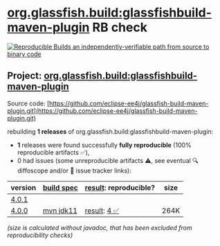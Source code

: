 [org.glassfish.build:glassfishbuild-maven-plugin](https://central.sonatype.com/artifact/org.glassfish.build/glassfishbuild-maven-plugin/versions) RB check
=======

[![Reproducible Builds](https://reproducible-builds.org/images/logos/rb.svg) an independently-verifiable path from source to binary code](https://reproducible-builds.org/)

## Project: [org.glassfish.build:glassfishbuild-maven-plugin](https://central.sonatype.com/artifact/org.glassfish.build/glassfishbuild-maven-plugin/versions)

Source code: [https://github.com/eclipse-ee4j/glassfish-build-maven-plugin.git](https://github.com/eclipse-ee4j/glassfish-build-maven-plugin.git)

rebuilding **1 releases** of org.glassfish.build:glassfishbuild-maven-plugin:
- **1** releases were found successfully **fully reproducible** (100% reproducible artifacts :white_check_mark:),
- 0 had issues (some unreproducible artifacts :warning:, see eventual :mag: diffoscope and/or :memo: issue tracker links):

| version | [build spec](/BUILDSPEC.md) | [result](https://reproducible-builds.org/docs/jvm/): reproducible? | size |
| -- | --------- | ------ | -- |
| [4.0.1](https://central.sonatype.com/artifact/org.glassfish.build/glassfishbuild-maven-plugin/4.0.1/pom) | | | |
| [4.0.0](https://central.sonatype.com/artifact/org.glassfish.build/glassfishbuild-maven-plugin/4.0.0/pom) | [mvn jdk11](glassfishbuild-maven-plugin-4.0.0.buildspec) | [result](glassfishbuild-maven-plugin-4.0.0.buildinfo): [4 :white_check_mark: ](glassfishbuild-maven-plugin-4.0.0.buildcompare) | 264K |

<i>(size is calculated without javadoc, that has been excluded from reproducibility checks)</i>
